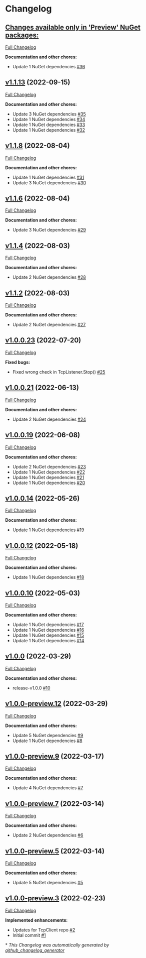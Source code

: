 # Changelog

## [**Changes available only in 'Preview' NuGet packages:**](https://github.com/nanoframework/System.Net.Sockets.TcpClient/tree/HEAD)

[Full Changelog](https://github.com/nanoframework/System.Net.Sockets.TcpClient/compare/v1.1.13...HEAD)

**Documentation and other chores:**

- Update 1 NuGet dependencies [\#36](https://github.com/nanoframework/System.Net.Sockets.TcpClient/pull/36)

## [v1.1.13](https://github.com/nanoframework/System.Net.Sockets.TcpClient/tree/v1.1.13) (2022-09-15)

[Full Changelog](https://github.com/nanoframework/System.Net.Sockets.TcpClient/compare/v1.1.8...v1.1.13)

**Documentation and other chores:**

- Update 3 NuGet dependencies [\#35](https://github.com/nanoframework/System.Net.Sockets.TcpClient/pull/35)
- Update 1 NuGet dependencies [\#34](https://github.com/nanoframework/System.Net.Sockets.TcpClient/pull/34)
- Update 1 NuGet dependencies [\#33](https://github.com/nanoframework/System.Net.Sockets.TcpClient/pull/33)
- Update 1 NuGet dependencies [\#32](https://github.com/nanoframework/System.Net.Sockets.TcpClient/pull/32)

## [v1.1.8](https://github.com/nanoframework/System.Net.Sockets.TcpClient/tree/v1.1.8) (2022-08-04)

[Full Changelog](https://github.com/nanoframework/System.Net.Sockets.TcpClient/compare/v1.1.6...v1.1.8)

**Documentation and other chores:**

- Update 1 NuGet dependencies [\#31](https://github.com/nanoframework/System.Net.Sockets.TcpClient/pull/31)
- Update 3 NuGet dependencies [\#30](https://github.com/nanoframework/System.Net.Sockets.TcpClient/pull/30)

## [v1.1.6](https://github.com/nanoframework/System.Net.Sockets.TcpClient/tree/v1.1.6) (2022-08-04)

[Full Changelog](https://github.com/nanoframework/System.Net.Sockets.TcpClient/compare/v1.1.4...v1.1.6)

**Documentation and other chores:**

- Update 3 NuGet dependencies [\#29](https://github.com/nanoframework/System.Net.Sockets.TcpClient/pull/29)

## [v1.1.4](https://github.com/nanoframework/System.Net.Sockets.TcpClient/tree/v1.1.4) (2022-08-03)

[Full Changelog](https://github.com/nanoframework/System.Net.Sockets.TcpClient/compare/v1.1.2...v1.1.4)

**Documentation and other chores:**

- Update 2 NuGet dependencies [\#28](https://github.com/nanoframework/System.Net.Sockets.TcpClient/pull/28)

## [v1.1.2](https://github.com/nanoframework/System.Net.Sockets.TcpClient/tree/v1.1.2) (2022-08-03)

[Full Changelog](https://github.com/nanoframework/System.Net.Sockets.TcpClient/compare/v1.0.0.23...v1.1.2)

**Documentation and other chores:**

- Update 2 NuGet dependencies [\#27](https://github.com/nanoframework/System.Net.Sockets.TcpClient/pull/27)

## [v1.0.0.23](https://github.com/nanoframework/System.Net.Sockets.TcpClient/tree/v1.0.0.23) (2022-07-20)

[Full Changelog](https://github.com/nanoframework/System.Net.Sockets.TcpClient/compare/v1.0.0.21...v1.0.0.23)

**Fixed bugs:**

- Fixed wrong check in TcpListener.Stop\(\) [\#25](https://github.com/nanoframework/System.Net.Sockets.TcpClient/pull/25)

## [v1.0.0.21](https://github.com/nanoframework/System.Net.Sockets.TcpClient/tree/v1.0.0.21) (2022-06-13)

[Full Changelog](https://github.com/nanoframework/System.Net.Sockets.TcpClient/compare/v1.0.0.19...v1.0.0.21)

**Documentation and other chores:**

- Update 2 NuGet dependencies [\#24](https://github.com/nanoframework/System.Net.Sockets.TcpClient/pull/24)

## [v1.0.0.19](https://github.com/nanoframework/System.Net.Sockets.TcpClient/tree/v1.0.0.19) (2022-06-08)

[Full Changelog](https://github.com/nanoframework/System.Net.Sockets.TcpClient/compare/v1.0.0.14...v1.0.0.19)

**Documentation and other chores:**

- Update 2 NuGet dependencies [\#23](https://github.com/nanoframework/System.Net.Sockets.TcpClient/pull/23)
- Update 1 NuGet dependencies [\#22](https://github.com/nanoframework/System.Net.Sockets.TcpClient/pull/22)
- Update 1 NuGet dependencies [\#21](https://github.com/nanoframework/System.Net.Sockets.TcpClient/pull/21)
- Update 1 NuGet dependencies [\#20](https://github.com/nanoframework/System.Net.Sockets.TcpClient/pull/20)

## [v1.0.0.14](https://github.com/nanoframework/System.Net.Sockets.TcpClient/tree/v1.0.0.14) (2022-05-26)

[Full Changelog](https://github.com/nanoframework/System.Net.Sockets.TcpClient/compare/v1.0.0.12...v1.0.0.14)

**Documentation and other chores:**

- Update 1 NuGet dependencies [\#19](https://github.com/nanoframework/System.Net.Sockets.TcpClient/pull/19)

## [v1.0.0.12](https://github.com/nanoframework/System.Net.Sockets.TcpClient/tree/v1.0.0.12) (2022-05-18)

[Full Changelog](https://github.com/nanoframework/System.Net.Sockets.TcpClient/compare/v1.0.0.10...v1.0.0.12)

**Documentation and other chores:**

- Update 1 NuGet dependencies [\#18](https://github.com/nanoframework/System.Net.Sockets.TcpClient/pull/18)

## [v1.0.0.10](https://github.com/nanoframework/System.Net.Sockets.TcpClient/tree/v1.0.0.10) (2022-05-03)

[Full Changelog](https://github.com/nanoframework/System.Net.Sockets.TcpClient/compare/v1.0.0...v1.0.0.10)

**Documentation and other chores:**

- Update 1 NuGet dependencies [\#17](https://github.com/nanoframework/System.Net.Sockets.TcpClient/pull/17)
- Update 1 NuGet dependencies [\#16](https://github.com/nanoframework/System.Net.Sockets.TcpClient/pull/16)
- Update 1 NuGet dependencies [\#15](https://github.com/nanoframework/System.Net.Sockets.TcpClient/pull/15)
- Update 1 NuGet dependencies [\#14](https://github.com/nanoframework/System.Net.Sockets.TcpClient/pull/14)

## [v1.0.0](https://github.com/nanoframework/System.Net.Sockets.TcpClient/tree/v1.0.0) (2022-03-29)

[Full Changelog](https://github.com/nanoframework/System.Net.Sockets.TcpClient/compare/v1.0.0-preview.12...v1.0.0)

**Documentation and other chores:**

- release-v1.0.0 [\#10](https://github.com/nanoframework/System.Net.Sockets.TcpClient/pull/10)

## [v1.0.0-preview.12](https://github.com/nanoframework/System.Net.Sockets.TcpClient/tree/v1.0.0-preview.12) (2022-03-29)

[Full Changelog](https://github.com/nanoframework/System.Net.Sockets.TcpClient/compare/v1.0.0-preview.9...v1.0.0-preview.12)

**Documentation and other chores:**

- Update 5 NuGet dependencies [\#9](https://github.com/nanoframework/System.Net.Sockets.TcpClient/pull/9)
- Update 1 NuGet dependencies [\#8](https://github.com/nanoframework/System.Net.Sockets.TcpClient/pull/8)

## [v1.0.0-preview.9](https://github.com/nanoframework/System.Net.Sockets.TcpClient/tree/v1.0.0-preview.9) (2022-03-17)

[Full Changelog](https://github.com/nanoframework/System.Net.Sockets.TcpClient/compare/v1.0.0-preview.7...v1.0.0-preview.9)

**Documentation and other chores:**

- Update 4 NuGet dependencies [\#7](https://github.com/nanoframework/System.Net.Sockets.TcpClient/pull/7)

## [v1.0.0-preview.7](https://github.com/nanoframework/System.Net.Sockets.TcpClient/tree/v1.0.0-preview.7) (2022-03-14)

[Full Changelog](https://github.com/nanoframework/System.Net.Sockets.TcpClient/compare/v1.0.0-preview.5...v1.0.0-preview.7)

**Documentation and other chores:**

- Update 2 NuGet dependencies [\#6](https://github.com/nanoframework/System.Net.Sockets.TcpClient/pull/6)

## [v1.0.0-preview.5](https://github.com/nanoframework/System.Net.Sockets.TcpClient/tree/v1.0.0-preview.5) (2022-03-14)

[Full Changelog](https://github.com/nanoframework/System.Net.Sockets.TcpClient/compare/v1.0.0-preview.3...v1.0.0-preview.5)

**Documentation and other chores:**

- Update 5 NuGet dependencies [\#5](https://github.com/nanoframework/System.Net.Sockets.TcpClient/pull/5)

## [v1.0.0-preview.3](https://github.com/nanoframework/System.Net.Sockets.TcpClient/tree/v1.0.0-preview.3) (2022-02-23)

[Full Changelog](https://github.com/nanoframework/System.Net.Sockets.TcpClient/compare/dcf36f728a998317c6d26244cfb54afbd9c17659...v1.0.0-preview.3)

**Implemented enhancements:**

- Updates for TcpClient repo [\#2](https://github.com/nanoframework/System.Net.Sockets.TcpClient/pull/2)
- Initial commit [\#1](https://github.com/nanoframework/System.Net.Sockets.TcpClient/pull/1)



\* *This Changelog was automatically generated by [github_changelog_generator](https://github.com/github-changelog-generator/github-changelog-generator)*
